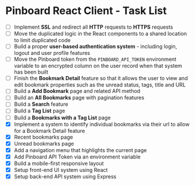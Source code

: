 # Pinboard React Client - Task List

- [ ] Implement **SSL** and redirect all **HTTP** requests to **HTTPS** requests
- [ ] Move the duplicated logic in the React components to a shared location to limit duplicated code
- [ ] Build a proper **user-based authentication system** - including login, logout and user profile features
- [ ] Move the Pinboard token from the `PINBOARD_API_TOKEN` environment variable to an encrypted column on the user record when that system has been built
- [ ] Finish the **Bookmark Detail** feature so that it allows the user to view and edit bookmark properties such as the unread status, tags, title and URL
- [ ] Build a **Add Bookmark** page and related API method
- [ ] Build an **All Bookmarks** page with pagination features
- [ ] Build a **Search** feature
- [ ] Build a **Tag List** page
- [ ] Build a **Bookmarks with a Tag List** page
- [x] Implement a system to identify individual bookmarks via their url to allow for a Bookmark Detail feature 
- [x] Recent bookmarks page
- [x] Unread bookmarks page
- [x] Add a navigation menu that highlights the current page
- [x] Add Pinboard API Token via an environment variable
- [x] Build a mobile-first responsive layout
- [x] Setup front-end UI system using React
- [x] Setup back-end API system using Express
